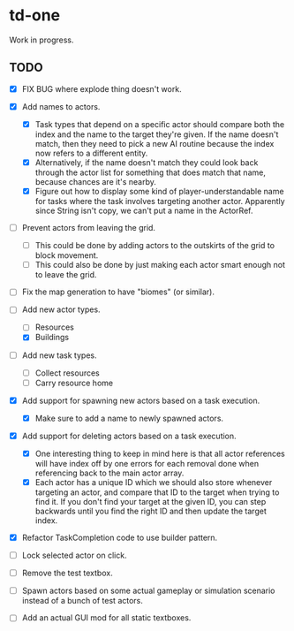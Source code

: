 # td-one

Work in progress.

## TODO

- [x] FIX BUG where explode thing doesn't work.
- [x] Add names to actors.
  - [x] Task types that depend on a specific actor should compare both the index
    and the name to the target they're given. If the name doesn't match, then
    they need to pick a new AI routine because the index now refers to a
    different entity.
  - [x] Alternatively, if the name doesn't match they could look back through the
    actor list for something that does match that name, because chances are
    it's nearby.
  - [x] Figure out how to display some kind of player-understandable name for tasks
    where the task involves targeting another actor. Apparently since String
    isn't copy, we can't put a name in the ActorRef.
- [ ] Prevent actors from leaving the grid.
  - [ ] This could be done by adding actors to the outskirts of the grid to block
    movement.
  - [ ] This could also be done by just making each actor smart enough not to
    leave the grid.
- [ ] Fix the map generation to have "biomes" (or similar).
- [ ] Add new actor types.
  - [ ] Resources
  - [x] Buildings
- [ ] Add new task types.
  - [ ] Collect resources
  - [ ] Carry resource home
- [x] Add support for spawning new actors based on a task execution.
  - [x] Make sure to add a name to newly spawned actors.
- [x] Add support for deleting actors based on a task execution.
  - [x] One interesting thing to keep in mind here is that all actor references
    will have index off by one errors for each removal done when referencing
    back to the main actor array.
  - [x] Each actor has a unique ID which we should also store whenever targeting
    an actor, and compare that ID to the target when trying to find it. If you
    don't find your target at the given ID, you can step backwards until you
    find the right ID and then update the target index.
- [x] Refactor TaskCompletion code to use builder pattern.
- [ ] Lock selected actor on click.
- [ ] Remove the test textbox.
- [ ] Spawn actors based on some actual gameplay or simulation scenario instead
  of a bunch of test actors.
- [ ] Add an actual GUI mod for all static textboxes.


